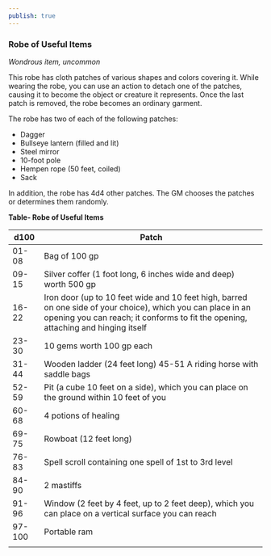 ```yaml
---
publish: true
---
```

### Robe of Useful Items

*Wondrous item, uncommon*

This robe has cloth patches of various shapes and colors covering it. While wearing the robe, you can use an action to detach one of the patches, causing it to become the object or creature it represents. Once the last patch is removed, the robe becomes an ordinary garment.

The robe has two of each of the following patches:

- Dagger
- Bullseye lantern (filled and lit)
- Steel mirror
- 10-foot pole
- Hempen rope (50 feet, coiled)
- Sack

In addition, the robe has 4d4 other patches. The GM chooses the patches or determines them randomly.

**Table- Robe of Useful Items**

| d100   | Patch                                                                                                                                                                                             |
|--------|---------------------------------------------------------------------------------------------------------------------------------------------------------------------------------------------------|
| 01-08  | Bag of 100 gp                                                                                                                                                                                     |
| 09-15  | Silver coffer (1 foot long, 6 inches wide and deep) worth 500 gp                                                                                                                                  |
| 16-22  | Iron door (up to 10 feet wide and 10 feet high, barred on one side of your choice), which you can place in an opening you can reach; it conforms to fit the opening, attaching and hinging itself |
| 23-30  | 10 gems worth 100 gp each                                                                                                                                                                         |
| 31-44  | Wooden ladder (24 feet long) 45-51 A riding horse with saddle bags                                                                                                                                |
| 52-59  | Pit (a cube 10 feet on a side), which you can place on the ground within 10 feet of you                                                                                                           |
| 60-68  | 4 potions of healing                                                                                                                                                                              |
| 69-75  | Rowboat (12 feet long)                                                                                                                                                                            |
| 76-83  | Spell scroll containing one spell of 1st to 3rd level                                                                                                                                             |
| 84-90  | 2 mastiffs                                                                                                                                                                                        |
| 91-96  | Window (2 feet by 4 feet, up to 2 feet deep), which you can place on a vertical surface you can reach                                                                                             |
| 97-100 | Portable ram                                                                                                                                                                                      |
|        |                                                                                                                                                                                                   |